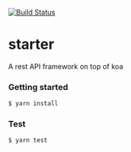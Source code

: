 [![Build Status](https://travis-ci.org/blended/starter.svg?branch=master)](https://travis-ci.org/blended/starter)

starter
=======

A rest API framework on top of koa

### Getting started

```sh
$ yarn install
```

### Test

```sh
$ yarn test
```

